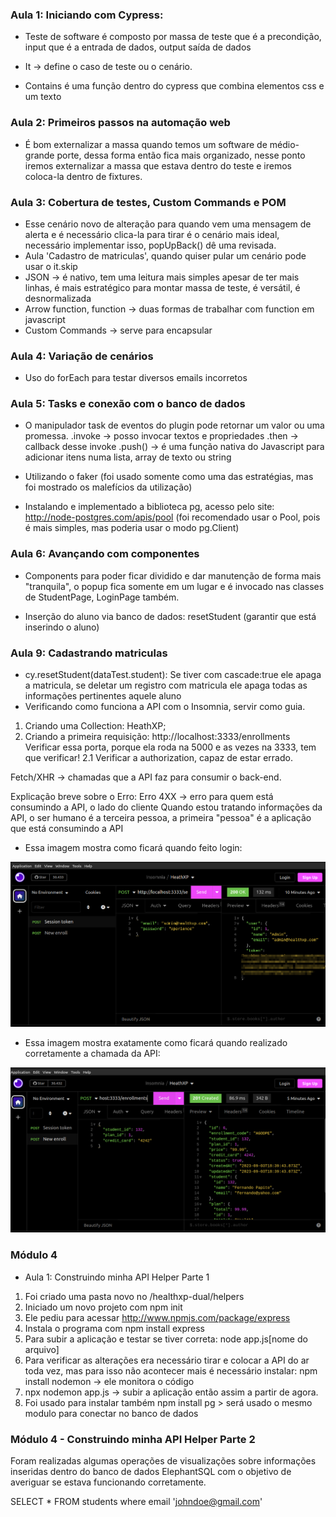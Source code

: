 ### Aula 1: Iniciando com Cypress: 
- Teste de software é composto por massa de teste que é a precondição, input que é a entrada de dados, output saída de dados 

- It -> define o caso de teste ou o cenário. 
- Contains é uma função dentro do cypress que combina elementos css e um texto

### Aula 2: Primeiros passos na automação web

- É bom externalizar a massa quando temos um software de médio-grande porte, dessa forma então fica mais organizado, nesse ponto iremos externalizar a massa que estava dentro do teste e iremos coloca-la dentro de fixtures.

### Aula 3: Cobertura de testes, Custom Commands e POM

- Esse cenário novo de alteração para quando vem uma mensagem de alerta e é necessário clica-la para tirar é o cenário mais ideal, necessário implementar isso, popUpBack() dê uma revisada.
- Aula 'Cadastro de matriculas', quando quiser pular um cenário pode usar o it.skip
- JSON -> é nativo, tem uma leitura mais simples apesar de ter mais linhas, é mais estratégico para montar massa de teste, é versátil, é desnormalizada
- Arrow function, function -> duas formas de trabalhar com function em javascript
- Custom Commands -> serve para encapsular 

### Aula 4: Variação de cenários
- Uso do forEach para testar diversos emails incorretos

### Aula 5: Tasks e conexão com o banco de dados 
- O manipulador task de eventos do plugin pode retornar um valor ou uma promessa.
.invoke -> posso invocar textos e propriedades
.then -> callback desse invoke
.push() -> é uma função nativa do Javascript para adicionar itens numa lista, array de texto ou string

- Utilizando o faker (foi usado somente como uma das estratégias, mas foi mostrado os malefícios da utilização)
- Instalando e implementado a biblioteca pg, acesso pelo site: http://node-postgres.com/apis/pool (foi recomendado usar o Pool, pois é mais simples, mas poderia usar o modo pg.Client)

### Aula 6: Avançando com componentes

- Components para poder ficar dividido e dar manutenção de forma mais "tranquila", o popup fica somente em um lugar e é invocado nas classes de StudentPage, LoginPage também. 

- Inserção do aluno via banco de dados: resetStudent (garantir que está inserindo o aluno)

### Aula 9: Cadastrando matriculas
- cy.resetStudent(dataTest.student): Se tiver com cascade:true ele apaga a matricula, se deletar um registro com matricula ele apaga todas as informações pertinentes aquele aluno 
- Verificando como funciona a API com o Insomnia, servir como guia.
1. Criando uma Collection: HeathXP;
2. Criando a primeira requisição: http://localhost:3333/enrollments
Verificar essa porta, porque ela roda na 5000 e as vezes na 3333, tem que verificar!
2.1 Verificar a authorization, capaz de estar errado. 



Fetch/XHR -> chamadas que a API faz para consumir o back-end. 

Explicação breve sobre o Erro: 
Erro 4XX -> erro para quem está consumindo a API, o lado do cliente
Quando estou tratando informações da API, o ser humano é a terceira pessoa, a primeira "pessoa" é a aplicação que está consumindo a API

* Essa imagem mostra como ficará quando feito login: 
<img src="../healthxp-dual/web/heath_session.png">

* Essa imagem mostra exatamente como ficará quando realizado corretamente a chamada da API: 
<img src="../healthxp-dual/web/insomnia_enrollments.png">



### Módulo 4 
- Aula 1: Construindo minha API Helper Parte 1
1. Foi criado uma pasta novo no /healthxp-dual/helpers
2. Iniciado um novo projeto com npm init 
3. Ele pediu para acessar http://www.npmjs.com/package/express
4. Instala o programa com npm install express
5. Para subir a aplicação e testar se tiver correta: node app.js[nome do arquivo]
6. Para verificar as alterações era necessário tirar e colocar a API do ar toda vez, mas para isso não acontecer mais é necessário instalar:
npm install nodemon -> ele monitora o código
7. npx nodemon app.js -> subir a aplicação então assim a partir de agora.
8. Foi usado para instalar também npm install pg > será usado o mesmo modulo para conectar no banco de dados

### Módulo 4 - Construindo minha API Helper Parte 2
Foram realizadas algumas operações de visualizações sobre informações inseridas dentro do banco de dados ElephantSQL com o objetivo de averiguar se estava funcionando corretamente. 

SELECT * FROM students where email 'johndoe@gmail.com'

